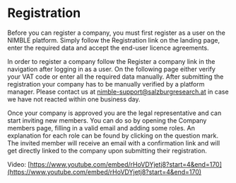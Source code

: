 # Registration

Before you can register a company, you must first register as a user on the NIMBLE platform.
Simply follow the Registration link on the landing page, enter the required data and accept the end-user licence agreements.

In order to register a company follow the Register a company link in the navigation after logging in as a user.
On the following page either verify your VAT code or enter all the required data manually.
After submitting the registration your company has to be manually verified by a platform manager.
Please contact us at [nimble-support@salzburgresearch.at](mailto:nimble-support@salzburgresearch.at) in case we have not reacted within one business day.

Once your company is approved you are the legal representative and can start inviting new members. You can do so by opening the Company members page, filling in a valid email and adding some roles. An explanation for each role can be found by clicking on the question mark.
The invited member will receive an email with a confirmation link and will get directly linked to the company upon submitting their registration.

Video: [https://www.youtube.com/embed/rHoVDYjetj8?start=4&end=170](https://www.youtube.com/embed/rHoVDYjetj8?start=4&end=170)
